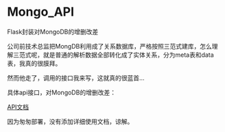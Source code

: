 # Mongo_API
Flask封装对MongoDB的增删改差

公司前技术总监把MongDB利用成了关系数据库，严格按照三范式建库，怎么理解三范式呢，就是普通的解析数据全部转化成了实体关系，分为meta表和data表，我真的很膜拜。

然而他走了，调用的接口我来写，这就真的很蓝首...

具体api接口，对MongoDB的增删改差：

[API文档](demo_api.pdf)

因为匆匆部署，没有添加详细使用文档，谅解。